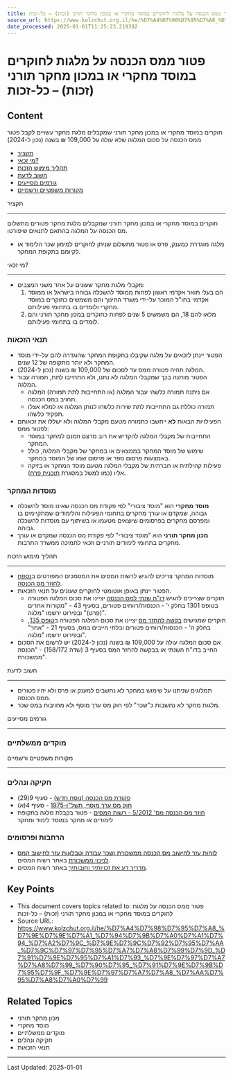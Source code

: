```yaml
---
title: פטור ממס הכנסה על מלגות לחוקרים במוסד מחקרי או במכון מחקר תורני (זכות) – כל-זכות
source_url: https://www.kolzchut.org.il/he/%D7%A4%D7%98%D7%95%D7%A8_%D7%9E%D7%9E%D7%A1_%D7%94%D7%9B%D7%A0%D7%A1%D7%94_%D7%A2%D7%9C_%D7%9E%D7%9C%D7%92%D7%95%D7%AA_%D7%9C%D7%97%D7%95%D7%A7%D7%A8%D7%99%D7%9D_%D7%91%D7%9E%D7%95%D7%A1%D7%93_%D7%9E%D7%97%D7%A7%D7%A8%D7%99_%D7%90%D7%95_%D7%91%D7%9E%D7%9B%D7%95%D7%9F_%D7%9E%D7%97%D7%A7%D7%A8_%D7%AA%D7%95%D7%A8%D7%A0%D7%99
date_processed: 2025-01-01T11:25:23.219392
---
```

# פטור ממס הכנסה על מלגות לחוקרים במוסד מחקרי או במכון מחקר תורני (זכות) – כל-זכות

## Content
חוקרים במוסד מחקרי או במכון מחקר תורני שמקבלים מלגת מחקר עשויים לקבל פטור ממס הכנסה על סכום המלגה שלא עולה על 109,000 ₪ בשנה (נכון ל-2024)

*   [תקציר](#.D7.AA.D7.A7.D7.A6.D7.99.D7.A8)
*   [מי זכאי?](#.D7.9E.D7.99_.D7.96.D7.9B.D7.90.D7.99.3F)
*   [תהליך מימוש הזכות](#.D7.AA.D7.94.D7.9C.D7.99.D7.9A_.D7.9E.D7.99.D7.9E.D7.95.D7.A9_.D7.94.D7.96.D7.9B.D7.95.D7.AA)
*   [חשוב לדעת](#.D7.97.D7.A9.D7.95.D7.91_.D7.9C.D7.93.D7.A2.D7.AA)
*   [גורמים מסייעים](#.D7.92.D7.95.D7.A8.D7.9E.D7.99.D7.9D_.D7.9E.D7.A1.D7.99.D7.99.D7.A2.D7.99.D7.9D)
*   [מקורות משפטיים ורשמיים](#.D7.9E.D7.A7.D7.95.D7.A8.D7.95.D7.AA_.D7.9E.D7.A9.D7.A4.D7.98.D7.99.D7.99.D7.9D_.D7.95.D7.A8.D7.A9.D7.9E.D7.99.D7.99.D7.9D)

תקציר
- ----

חוקרים במוסד מחקרי או במכון מחקר תורני שמקבלים מלגת מחקר פטורים מתשלום מס הכנסה על המלגה בהתאם לתנאים שיפורטו.

*   מלגה מוגדרת כמענק, פרס או פטור מתשלום שניתן לחוקרים למימון שכר הלימוד או לקיומם בתקופת המחקר.

מי זכאי?
- -------

*   מקבלי מלגת מחקר שעונים על אחד משני המצבים:
    1.  הם בעלי תואר אקדמי ראשון לפחות ממוסד להשכלה גבוהה בישראל או ממוסד אקדמי בחו"ל המוכר על-ידי משרד החינוך והם משמשים כחוקרים במוסד מחקרי ולומדים בו בתחומי פעילותם.
    2.  מלאו להם 18, הם משמשים 5 שנים לפחות כחוקרים במכון מחקר תורני והם לומדים בו בתחומי פעילותם.

### תנאי הזכאות

*   הפטור יינתן לזכאים על מלגה שקיבלו בתקופת המחקר שהוגדרה להם על-ידי מוסד המחקר ולא יותר מתקופה של 12 שנים.
*   המלגה תהיה פטורה ממס עד לסכום של 109,000 ₪ בשנה (נכון ל-2024).
*   הפטור מותנה בכך שמקבלי המלגה לא נתנו, ולא התחייבו לתת, תמורה עבור המלגה.
    *   אם ניתנה תמורה כלשהי עבור המלגה (או התחייבות לתת תמורה) המלגה תחויב במס הכנסה.
    *   תמורה כוללת גם התחייבות לתת שירות כלשהו לנותן המלגה או למלא אצלו תפקיד כלשהו.
*   הפעילויות הבאות **לא** ייחשבו כתמורה מטעם מקבלי המלגה ולא ישללו את זכאותם לפטור ממס:
    *   התחייבות של מקבלי המלגה להקדיש את רוב מרצם וזמנם למחקר במוסד המחקר.
    *   שימוש של מוסד המחקר בממצאים או במחקר של מקבלי המלגה, כולל באמצעות פרסום ספר או פרסום שמו של המוסד במחקר.
    *   פעילות קהילתית או חברתית של מקבלי המלגה מטעם מוסד המחקר או בזיקה אליו (כמו למשל במסגרת [תוכנית פרח](/he/%D7%A4%D7%A8%D7%97_-_%D7%AA%D7%95%D7%9B%D7%A0%D7%99%D7%AA_%D7%9C%D7%90%D7%95%D7%9E%D7%99%D7%AA_%D7%9C%D7%94%D7%A9%D7%A4%D7%A2%D7%94_%D7%97%D7%91%D7%A8%D7%AA%D7%99%D7%AA "פרח - תוכנית לאומית להשפעה חברתית")).

### מוסדות המחקר

*   **מוסד ‏מחקרי** הוא "מוסד ציבורי" לפי פקודת מס הכנסה שאינו מוסד להשכלה גבוהה, שמקדם או עורך מחקרים בתחומי הפעילות והלימודים שמתקיימים בו ומפרסם מחקרים בפרסומים שיוצאים מטעמו או בשיתוף עם מוסדות להשכלה גבוהה.
*   **מכון‏ מחקר ‏תורני** הוא "מוסד ציבורי" לפי פקודת מס הכנסה שמקדם או עורך מחקרים בתחומי לימודים תורניים וזכאי לתמיכה ממשרד התרבות.

תהליך מימוש הזכות
- ----------------

*   מוסדות המחקר צריכים להגיש לרשות המסים את המסמכים המפורטים ב[נספח לחוזר מס הכנסה](https://www.gov.il/BlobFolder/policy/income-tax-professional-inst-5-2012/he/Policy_IncomeTaxInst_hoz5-2012.pdf#page=8).
*   הפטור יינתן באופן אוטומטי לחוקרים שעונים על תנאי הזכאות.
    *   חוקרים שצריכים להגיש [דו"ח שנתי למס הכנסה](/he/%D7%94%D7%92%D7%A9%D7%AA_%D7%93%D7%95%22%D7%97_%D7%A9%D7%A0%D7%AA%D7%99_%D7%9C%D7%9E%D7%A1_%D7%94%D7%9B%D7%A0%D7%A1%D7%94 "הגשת דו\"ח שנתי למס הכנסה") יציינו את סכום המלגה הפטורה בטופס 1301 בחלק י' - הכנסות/רווחים פטורים, בסעיף 43 - "מקורות אחרים (פרט)" ובפירוט ירשמו "מלגה".
    *   חוקרים שמגישים [בקשה להחזר מס](/he/%D7%94%D7%97%D7%96%D7%A8_%D7%9E%D7%A1_%D7%94%D7%9B%D7%A0%D7%A1%D7%94 "החזר מס הכנסה") יציינו את סכום המלגה הפטורה ב[טופס 135](https://www.gov.il/he/service/itc135), בחלק ה' - הכנסות/רווחים פטורים ובלתי חייבים במס, בסעיף 21 - "אחר" ובפירוט ירשמו "מלגה".
*   אם סכום המלגה עולה על 109,000 ₪ בשנה (נכון ל-2024) יש לרשום את הסכום החייב בדו"ח השנתי או בבקשה להחזר המס בסעיף 3 (שדה 158/172) - "הכנסה ממשכורת".

חשוב לדעת
- --------

*   תמלוגים שניתנו על שימוש במחקר לא נחשבים למענק או פרס ולא יהיו פטורים ממס הכנסה.
*   מלגות מחקר לא נחשבות כ"שכר" לפי חוק מס ערך מוסף ולא מחויבות במס שכר.

גורמים מסייעים
- -------------

### מוקדים ממשלתיים

מקורות משפטיים ורשמיים
- ---------------------

### חקיקה ונהלים

*   [פקודת מס הכנסה (נוסח חדש)](https://www.nevo.co.il/law_html/law01/255_001.htm#Seif14) - סעיף 9(29)
*   [חוק מס ערך מוסף, תשל"ו-1975](https://www.nevo.co.il/law_html/law01/271_001.htm#Seif5) - סעיף 4(א)
*   [חוזר מס הכנסה מס' 5/2012 - רשות המסים](https://www.gov.il/he/departments/policies/income-tax-professional-inst-5-2012) - פטור בקבלת מלגה בתקופת לימודים או מחקר במוסד לימוד ומחקר

### הרחבות ופרסומים

*   [לוחות עזר לחישוב מס הכנסה ממשכורת ושכר עבודה וטבלאות עזר לחישוב המס לניכוי ממשכורת](https://www.gov.il/he/departments/general/income-tax-monthly-deductions-booklet) באתר רשות המסים.
*   [מדריך דע את זכויותיך וחובותיך](https://www.gov.il/he/Departments/General/income-tax-guide-knowyourright) באתר רשות המסים.

## Key Points

- This document covers topics related to: פטור ממס הכנסה על מלגות לחוקרים במוסד מחקרי או במכון מחקר תורני (זכות) – כל-זכות
- Source URL: https://www.kolzchut.org.il/he/%D7%A4%D7%98%D7%95%D7%A8_%D7%9E%D7%9E%D7%A1_%D7%94%D7%9B%D7%A0%D7%A1%D7%94_%D7%A2%D7%9C_%D7%9E%D7%9C%D7%92%D7%95%D7%AA_%D7%9C%D7%97%D7%95%D7%A7%D7%A8%D7%99%D7%9D_%D7%91%D7%9E%D7%95%D7%A1%D7%93_%D7%9E%D7%97%D7%A7%D7%A8%D7%99_%D7%90%D7%95_%D7%91%D7%9E%D7%9B%D7%95%D7%9F_%D7%9E%D7%97%D7%A7%D7%A8_%D7%AA%D7%95%D7%A8%D7%A0%D7%99

## Related Topics

- מכון‏ מחקר ‏תורני
- מוסד ‏מחקרי
- מוקדים ממשלתיים
- חקיקה ונהלים
- תנאי הזכאות

---

Last Updated: 2025-01-01